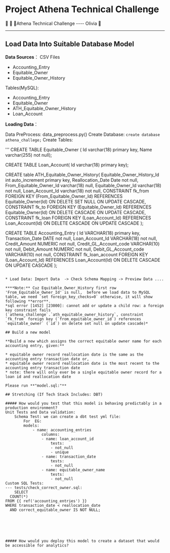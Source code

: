 # Project Athena Technical Challenge

🚀️ 🚀️ 🚀️Athena Technical Challenge   ---- Olivia 👀️

---

## Load Data Into Suitable Database Model

**Data Sources**：
CSV Files

- Accounting_Entry
- Equitable_Owner
- Equitable_Owner_History

Tables(MySQL):

- Accounting_Entry
- Equitable_Owner
- ATH_Equitable_Owner_History
- Loan_Account

**Loading Data**：

  Data PreProcess: data_preprocess.py()
  Create Database:   `create database athena_challege;`
  Create Tables:

'''
CREATE TABLE Equitable_Owner (
    Id varchar(18) primary key,
    Name varchar(255) not null);

CREATE TABLE Loan_Account(
  Id varchar(18) primary key);

CREATE table ATH_Equitable_Owner_History(
    Equitable_Owner_History_Id int auto_increment primary key,
    Reallocation_Date Date not null, 
    From_Equitable_Owner_Id varchar(18) null, 
    Equitable_Owner_Id varchar(18) not null,
    Loan_Account_Id varchar(18) not null,
    CONSTRAINT fk_from
        FOREIGN KEY (From_Equitable_Owner_Id) REFERENCES Equitable_Owner(Id)
        ON DELETE SET NULL
        ON UPDATE CASCADE,
    CONSTRAINT fk_to
        FOREIGN KEY (Equitable_Owner_Id) REFERENCES Equitable_Owner(Id)
        ON DELETE CASCADE
        ON UPDATE CASCADE,
    CONSTRAINT fk_loan
        FOREIGN KEY (Loan_Account_Id) REFERENCES Loan_Account(Id)
        ON DELETE CASCADE
        ON UPDATE CASCADE
 );

CREATE TABLE Accounting_Entry (
    Id VARCHAR(18) primary key,
    Transaction_Date DATE not null,
    Loan_Account_Id VARCHAR(18) not null,
    Credit_Amount NUMERIC not null,
    Credit_GL_Account_code VARCHAR(10) not null,
    Debit_Amount NUMERIC not null,
    Debit_GL_Account_code VARCHAR(10) not null,
    CONSTRAINT fk_loan_account
        FOREIGN KEY (Loan_Account_Id) REFERENCES Loan_Account(Id)
        ON DELETE CASCADE
        ON UPDATE CASCADE
);
```

* Load Data: Import Data  -> Check Schema Mapping -> Preview Data ....

****Note:** Cuz Equitable_Owner_History first row  'From_Equitable_Owner_Id' is null,  before we load data to MySQL table, we need `set foreign_key_checks=0` otherwise, it will show following **error**.
*sql error [1452] [23000]: cannot add or update a child row: a foreign key constraint fails (`athena_challenge`.`ath_equitable_owner_history`, constraint `fk_from` foreign key (`from_equitable_owner_id`) references `equitable_owner` (`id`) on delete set null on update cascade)*

## Build a new model

**Build a new which assigns the correct equitable owner name for each accounting entry, given:**

* equitable owner record reallocation date is the same as the accounting entry transaction date or,
* equitable owner record reallocation date is the most recent to the accounting entry transaction date
* note: there will only ever be a single equitable owner record for a loan id and reallocation date

Please run **"model.sql:"**

## Stretching (If Tech Stack Includes: DBT)

##### How would you test that this model is behaving predictably in a production environment?
Unit Tests and Data validation:
    Schema Test: we can create a dbt test yml file:
        For  EG:
        models:
            - name: accounting_entries
                columns:
                - name: loan_account_id
                    tests:
                    - not_null
                    - unique
                - name: transaction_date
                    tests:
                    - not_null
                - name: equitable_owner_name
                    tests:
                    - not_null
Custom SQL Tests:
--- tests/check_correct_owner.sql:
    SELECT
  COUNT(*)
FROM {{ ref('accounting_entries') }}
WHERE transaction_date < reallocation_date
  AND correct_equitable_owner IS NOT NULL;






##### How would you deploy this model to create a dataset that would be accessible for analytics?

